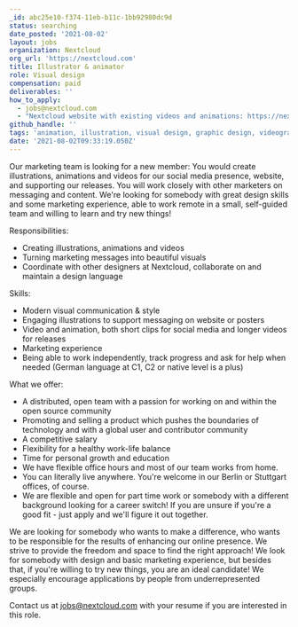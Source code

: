 ```yaml
---
_id: abc25e10-f374-11eb-b11c-1bb92980dc9d
status: searching
date_posted: '2021-08-02'
layout: jobs
organization: Nextcloud
org_url: 'https://nextcloud.com'
title: Illustrator & animator
role: Visual design
compensation: paid
deliverables: ''
how_to_apply:
  - jobs@nextcloud.com
  - "Nextcloud website with existing videos and animations: https://nextcloud.com\r\nInstagram profile with more existing animations: https://www.instagram.com/nextclouders/"
github_handle: ''
tags: 'animation, illustration, visual design, graphic design, videography'
date: '2021-08-02T09:33:19.050Z'
---
```

Our marketing team is looking for a new member: You would create illustrations, animations and videos for our social media presence, website, and supporting our releases. You will work closely with other marketers on messaging and content. We're looking for somebody with great design skills and some marketing experience, able to work remote in a small, self-guided team and willing to learn and try new things!

Responsibilities:

- Creating illustrations, animations and videos
- Turning marketing messages into beautiful visuals
- Coordinate with other designers at Nextcloud, collaborate on and maintain a design language

Skills:

- Modern visual communication & style
- Engaging illustrations to support messaging on website or posters
- Video and animation, both short clips for social media and longer videos for releases
- Marketing experience
- Being able to work independently, track progress and ask for help when needed
    (German language at C1, C2 or native level is a plus)

What we offer:

- A distributed, open team with a passion for working on and within the open source community
- Promoting and selling a product which pushes the boundaries of technology and with a global user and contributor community
- A competitive salary
- Flexibility for a healthy work-life balance
- Time for personal growth and education
- We have flexible office hours and most of our team works from home.
- You can literally live anywhere. You're welcome in our Berlin or Stuttgart offices, of course.
- We are flexible and open for part time work or somebody with a different background looking for a career switch! If you are unsure if you're a good fit - just apply and we'll figure it out together.

We are looking for somebody who wants to make a difference, who wants to be responsible for the results of enhancing our online presence. We strive to provide the freedom and space to find the right approach! We look for somebody with design and basic marketing experience, but besides that, if you're willing to try new things, you are an ideal candidate! We especially encourage applications by people from underrepresented groups.

Contact us at jobs@nextcloud.com with your resume if you are interested in this role.
